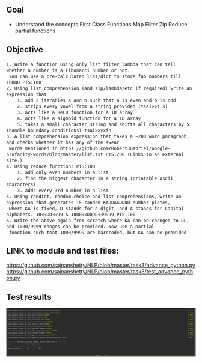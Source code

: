 ## Goal
* Understand the concepts First Class Functions Map Filter Zip Reduce partial functions

## Objective
```
1. Write a function using only list filter lambda that can tell whether a number is a Fibonacci number or not.
 You can use a pre-calculated list/dict to store fab numbers till 10000 PTS:100
2. Using list comprehension (and zip/lambda/etc if required) write an expression that
    1. add 2 iterables a and b such that a is even and b is odd
    2. strips every vowel from a string provided (tsai>>t s)
    3. acts like a ReLU function for a 1D array
    4. acts like a sigmoid function for a 1D array
    5. takes a small character string and shifts all characters by 5 (handle boundary conditions) tsai>>yxfn
3. A list comprehension expression that takes a ~200 word paragraph, and checks whether it has any of the swear
 words mentioned in https://github.com/RobertJGabriel/Google-profanity-words/blob/master/list.txt PTS:200 (Links to an external site.)
4. Using reduce function: PTS:100
    1. add only even numbers in a list
    2. find the biggest character in a string (printable ascii characters)
    3. adds every 3rd number in a list
5. Using randint, random.choice and list comprehensions, write an expression that generates 15 random KADDAADDDD number plates,
 where KA is fixed, D stands for a digit, and A stands for Capital alphabets. 10<<DD<<99 & 1000<<DDDD<<9999 PTS:100
6. Write the above again from scratch where KA can be changed to DL, and 1000/9999 ranges can be provided. Now use a partial
 function such that 1000/9999 are hardcoded, but KA can be provided
```

## LINK to module and test files:
https://github.com/sajnanshetty/NLP/blob/master/task3/advance_python.py
https://github.com/sajnanshetty/NLP/blob/master/task3/test_advance_python.py

## Test results
![coverage](https://github.com/sajnanshetty/NLP/blob/master/task3/cov.png)











